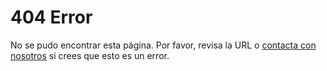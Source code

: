 # 404 Error
No se pudo encontrar esta página. Por favor, revisa la URL o [contacta con nosotros]() si crees que esto es un error.